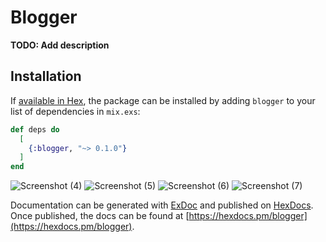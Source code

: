 # Blogger

**TODO: Add description**

## Installation

If [available in Hex](https://hex.pm/docs/publish), the package can be installed
by adding `blogger` to your list of dependencies in `mix.exs`:

```elixir
def deps do
  [
    {:blogger, "~> 0.1.0"}
  ]
end
```


![Screenshot (4)](https://user-images.githubusercontent.com/79756168/164994997-3c9a86f1-ee69-4872-aa7f-2edda915f6ef.png)
![Screenshot (5)](https://user-images.githubusercontent.com/79756168/164995001-5d446dee-eead-4be8-bc3e-d36660eb5e37.png)
![Screenshot (6)](https://user-images.githubusercontent.com/79756168/164995004-8f2a87f7-68ac-4570-a7ad-113bdc751832.png)
![Screenshot (7)](https://user-images.githubusercontent.com/79756168/164995011-fc123a59-c27f-4e72-8dbf-a1ab222d798a.png)




Documentation can be generated with [ExDoc](https://github.com/elixir-lang/ex_doc)
and published on [HexDocs](https://hexdocs.pm). Once published, the docs can
be found at [https://hexdocs.pm/blogger](https://hexdocs.pm/blogger).

